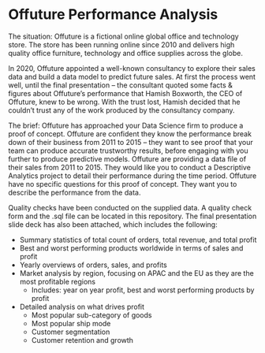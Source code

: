 # Offuture Performance Analysis
The situation: 
Offuture is a fictional online global office and technology store. The store has been running online since 2010 and delivers high quality office furniture, technology and office supplies across the globe. 

In 2020, Offuture appointed a well-known consultancy to explore their sales data and build a data model to predict future sales. At first the process went well, until the final presentation – the consultant quoted some facts & figures about Offuture’s performance that
Hamish Boxworth, the CEO of Offuture, knew to be wrong. With the trust lost, Hamish decided that he couldn’t trust any of the work produced by the consultancy company.

The brief: 
Offuture has approached your Data Science firm to produce a proof of concept. Offuture are confident they know the performance break down of their business from 2011 to 2015 – they want to see proof that your team can produce accurate trustworthy results, before engaging with you further to produce predictive models. Offuture are providing a data file of their sales from 2011 to 2015. They would like you to conduct a Descriptive Analytics project to detail their performance during the time period. Offuture have no specific questions for this proof of concept. They want you to describe the performance from the data.

Quality checks have been conducted on the supplied data. A quality check form and the .sql file can be located in this repository. 
The final presentation slide deck has also been attached, which includes the following:
- Summary statistics of total count of orders, total revenue, and total profit
- Best and worst performing products worldwide in terms of sales and profit
- Yearly overviews of orders, sales, and profits
- Market analysis by region, focusing on APAC and the EU as they are the most profitable regions
	- Includes: year on year profit, best and worst performing products by profit
- Detailed analysis on what drives profit
	- Most popular sub-category of goods
	- Most popular ship mode
	- Customer segmentation
	- Customer retention and growth